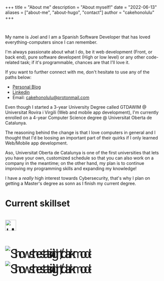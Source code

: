 +++
title = "About me"
description = "About myself!"
date = "2022-06-13"
aliases = ["about-me", "about-hugo", "contact"]
author = "cakehonolulu"
+++

<br>

My name is Joel and I am a Spanish Software Developer that has loved everything-computers since I can remember.

I'm always passionate about what I do, be it web development (Front, or back end), pure software developent (High or low level) or any other code-related task; if it's programmable, chances are that I'll love it.

If you want to further connect with me, don't hesitate to use any of the paths below:

* [Personal Blog](https://cakehonolulu.github.io)
* [Linkedin](https://www.linkedin.com/in/joel-bueno-calvache)
* Email: cakehonolulu@protonmail.com

Even though I started a 3-year University Degree called GTDAWIM @ Universitat Rovira i Virgili (Web and mobile app development), I'm currently enrolled on a 4-year Computer Science degree @ Universitat Oberta de Catalunya.

The reasoning behind the change is that I love computers in general and I thought that I'd be loosing an important part of their quirks if I only learned Web/Mobile app development.

Aso, Universitat Oberta de Catalunya is one of the first universities that lets you have your own, customized schedule so that you can also work on a company in the meantime; on the other hand, my plan is to continue improving my programming skills and expanding my knowledge!

I have a *really* high interest towards Cybersecurity, that's why I plan on getting a Master's degree as sonn as I finish my current degree.

# Current skillset

<br>

<div class="abilities" style="font-size: 40px; letter-spacing: -11.5px;"> 
<i class="devicon-c-line-wordmark"></i>
<i class="devicon-rust-plain"></i>
<i class="devicon-python-plain-wordmark"></i>
<i class="devicon-git-plain-wordmark"></i>
<i class="devicon-markdown-original"></i>
<i class="devicon-bash-plain"></i>
<i class="devicon-linux-plain"></i>
<i class="devicon-html5-plain-wordmark"></i>
<i class="devicon-css3-plain-wordmark"></i>
<i class="devicon-javascript-plain"></i>
<i class="devicon-mysql-plain-wordmark"></i>
<i class="devicon-mongodb-plain-wordmark"></i>
<i class="devicon-java-plain-wordmark"></i>
<i class="devicon-spring-plain-wordmark"></i>
<img alt="Hibernate Framework" src="https://design.jboss.org/hibernate/logo/final/hibernate_icon_whitebkg_256px.png" width="35" height="35" />
<i class="devicon-nodejs-plain"></i>
<i class="devicon-angularjs-plain"></i>
<i class="devicon-amazonwebservices-plain"></i>
<i class="devicon-typescript-plain"></i>
<br>
<br>

<picture>
  <img alt="Shows the stats in light/dark mode" src="https://api.githubtrends.io/user/svg/cakehonolulu/langs?time_range=one_year&use_percent=True&theme=dark">
</picture>

<picture>
  <img alt="Shows the stats in light/dark mode" src="https://api.githubtrends.io/user/svg/cakehonolulu/repos?time_range=one_year&loc_metric=changed&theme=dark">
</picture>
  
